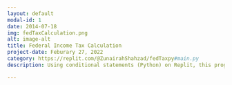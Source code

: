 ```yaml
---
layout: default
modal-id: 1
date: 2014-07-18
img: fedTaxCalculation.png
alt: image-alt
title: Federal Income Tax Calculation
project-date: Feburary 27, 2022
category: https://replit.com/@ZunairahShahzad/fedTaxpy#main.py
description: Using conditional statements (Python) on Replit, this program was created to read in a taxable income and compute the federal tax payable to the nearest cent (according to tax rates for 2022). The program prompts users to enter their income for 2022. Since Federal income tax is to be levied in stages on taxable income, with coding, I created mathematical equations to calculate how much income is taxed on each stage. As of 2022, on the first $50,197 15% is taxed and on the next $50,195 (on the portion of taxable income from $50197 to up to $100,392) 20.5% is taxed. Additionally, on the next $55,233 (on the portion of taxable income over $100,392 up to $155,625) 26% is taxed and on the next $66,083 (on the portion of taxable income over $155,625 up to $221,708) 29% is taxed. Finally, on the rest (amount over $221,708) 33% is taxed. After determining the tax on each portion of income, the computer outputs the total federal tax to be paid as of 2022 tax rates. 

---
```

